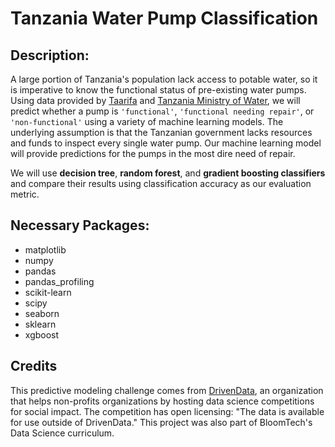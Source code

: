 # Tanzania Water Pump Classification

## Description:

A large portion of Tanzania's population lack access to potable water, so it is imperative to know the functional status of pre-existing water pumps. Using data provided by [Taarifa](http://taarifa.org/) and [Tanzania Ministry of Water](http://maji.go.tz/), we will predict whether a pump is `'functional'`, `'functional needing repair'`, or `'non-functional'` using a variety of machine learning models. The underlying assumption is that the Tanzanian government lacks resources and funds to inspect every single water pump. Our machine learning model will provide predictions for the pumps in the most dire need of repair.

We will use **decision tree**, **random forest**, and **gradient boosting classifiers** and compare their results using classification accuracy as our evaluation metric.

## Necessary Packages:
- matplotlib
- numpy
- pandas
- pandas_profiling
- scikit-learn
- scipy
- seaborn
- sklearn
- xgboost

## Credits
This predictive modeling challenge comes from [DrivenData](https://www.drivendata.org/competitions/7/pump-it-up-data-mining-the-water-table/), an organization that helps non-profits organizations by hosting data science competitions for social impact. The competition has open licensing: "The data is available for use outside of DrivenData." This project was also part of BloomTech's Data Science curriculum.